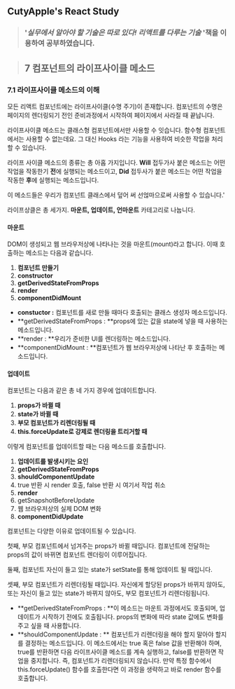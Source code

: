 ## CutyApple's React Study 

> ### '*실무에서 알아야 할 기술은 따로 있다! 리액트를 다루는 기술* '책을              이용하여 공부하였습니다.



> ## 7 컴포넌트의 라이프사이클 메소드



### 7.1 라이프사이클 메소드의 이해

모든 리액트 컴포넌트에는 라이프사이클(수명 주기)이 존재합니다. 컴포넌트의 수명은 페이지의 렌더링되기 전인 준비과정에서 시작하여 페이지에서 사라질 때 끝납니다. 

라이프사이클 메소드는 클래스형 컴포넌트에서만 사용할 수 잇습니다. 함수형 컴포넌트에서는 사용할 수 없는데요. 그 대신 Hooks 라는 기능을 사용하여 비슷한 작업을 처리할 수 있습니다.



라이프 사이클 메소드의  종류는 총 아홉 가지입니다. **Will** 접두가사 붙은 메소드는 어떤 작업을 작동한기 **전**에 실행되는 메소드이고, **Did** 접두사가 붙은 메소드는 어떤 작업을 작동한 **후**에 실행되는 메소드입니다. 

이 메소드들은 우리가 컴포넌트 클래스에서 덮어 써 선얺마으로써 사용할 수 있습니다.'

라이프상클은 총 세가지. **마운트, 업데이트, 언마운트** 카테고리로 나눕니다. 

#### 마운트

 DOM이 생성되고 웹 브라우저상에 나타나는 것을 마운트(mount)라고 합니다. 이때 호출하는 메소드는 다음과 같습니다.

1. **컴포넌트 만들기**
2. **constructor**
3. **getDerivedStateFromProps**
4. **render**
5. **componentDidMount**



* **constuctor :** 컴포넌트를 새로 만들 때마다 호출되는 클래스 생성자 메소드입니다.
* **getDerivedStateFromProps : **props에 있는 값을 state에 넣을 때 사용하는 메소드입니다.
* **render : **우리가 준비한 UI를 렌더링하는 메소드입니다.
* **componentDidMount : **컴포넌트가 웹 브라우저상에 나타난 후 호출하는 메소드입니다.



#### 업데이트

컴포넌트는 다음과 같은 총 네 가지 경우에 업데이트합니다.

1. **props가 바뀔 때**
2. **state가 바뀔 때**
3. **부모 컴포넌트가 리렌더링될 때**
4. **this.forceUpdate로 강제로 렌더링을 트리거할 때**

이렇게 컴포넌트를 업데이트할 때는 다음 메소드를 호출합니다.

1. **업데이트를 발생시키는 요인**
2. **getDerivedStateFromProps**
3. **shouldComponentUpdate**
4. true 반환 시 render 호출, false 반환 시 여기서 작업 취소
5. **render**
6. getSnapshotBeforeUpdate
7. 웹 브라우저상의 실제 DOM 변화
8. **componentDidUpdate**



컴포넌트는 다양한 이유로 업데이트될 수 있습니다.

첫째, 부모 컴포넌트에서 넘겨주는 props가 바뀔 때입니다. 컴포넌트에 전달하는 props의 값이 바뀌면 컴포넌트 렌더링이 이루어집니다. 

둘째, 컴포넌트 자신이 들고 있는 state가 setState를 통해 업데이트 될 때입니다. 

셋째, 부모 컴포넌트가 리렌더링될 때입니다. 자신에게 할당된 props가 바뀌지 않아도, 또는 자신이 들고 있는 state가 바뀌지 않아도, 부모 컴포넌트가 리렌더링됩니다.

* **getDerivedStateFromProps : **이 메소드는 마운트 과정에서도 호출되며, 업데이트가 시작하기 전에도 호출됩니다. props의 변화에 따라 state 값에도 변화를 주고 싶을 때 사용합니다.
* **shouldComponentUpdate : ** 컴포넌트가 리렌더링을 해야 할지 말아야 할지를 결정하는 메소드입니다. 이 메소드에서는 true 혹은 false 값을 반환해야 하며, true를 반환하면 다음 라이프사이클 메소드를 계속 실행하고, false를 반환하면 작업을 중지합니다. 즉, 컴포넌트가 리렌더링되지 않습니다. 만약 특정 함수에서 this.forceUpdate() 함수를 호출한다면 이 과정을 생략하고 바로 render 함수를 호출합니다.